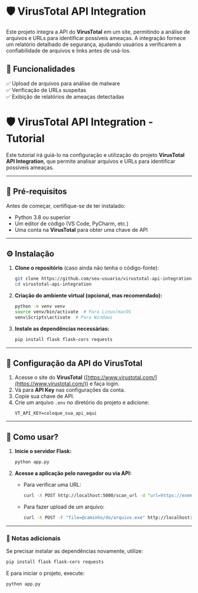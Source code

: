 # 🛡️ VirusTotal API Integration  

Este projeto integra a API do **VirusTotal** em um site, permitindo a análise de arquivos e URLs para identificar possíveis ameaças. A integração fornece um relatório detalhado de segurança, ajudando usuários a verificarem a confiabilidade de arquivos e links antes de usá-los.  

## 🚀 Funcionalidades  
✅ Upload de arquivos para análise de malware  
✅ Verificação de URLs suspeitas  
✅ Exibição de relatórios de ameaças detectadas  

# 🛡️ VirusTotal API Integration - Tutorial

Este tutorial irá guiá-lo na configuração e utilização do projeto **VirusTotal API Integration**, que permite analisar arquivos e URLs para identificar possíveis ameaças.

---

## 📌 Pré-requisitos

Antes de começar, certifique-se de ter instalado:
- Python 3.8 ou superior
- Um editor de código (VS Code, PyCharm, etc.)
- Uma conta na **VirusTotal** para obter uma chave de API

---

## ⚙ Instalação

1. **Clone o repositório** (caso ainda não tenha o código-fonte):
   ```bash
   git clone https://github.com/seu-usuario/virustotal-api-integration.git
   cd virustotal-api-integration
   ```

2. **Criação do ambiente virtual (opcional, mas recomendado):**
   ```bash
   python -m venv venv
   source venv/bin/activate  # Para Linux/macOS
   venv\Scripts\activate  # Para Windows
   ```

3. **Instale as dependências necessárias:**
   ```bash
   pip install flask flask-cors requests
   ```

---

## 🔑 Configuração da API do VirusTotal

1. Acesse o site do **VirusTotal** ([https://www.virustotal.com/](https://www.virustotal.com/)) e faça login.
2. Vá para **API Key** nas configurações da conta.
3. Copie sua chave de API.
4. Crie um arquivo `.env` no diretório do projeto e adicione:
   ```env
   VT_API_KEY=coloque_sua_api_aqui
   ```

---

## 🚀 Como usar?

1. **Inicie o servidor Flask:**
   ```bash
   python app.py
   ```

2. **Acesse a aplicação pelo navegador ou via API:**
   - Para verificar uma URL:
     ```bash
     curl -X POST http://localhost:5000/scan_url -d "url=https://exemplo.com"
     ```
   - Para fazer upload de um arquivo:
     ```bash
     curl -X POST -F "file=@caminho/do/arquivo.exe" http://localhost:5000/scan_file
     ```

---

### 📌 Notas adicionais

Se precisar instalar as dependências novamente, utilize:
```bash
pip install flask flask-cors requests
```
E para iniciar o projeto, execute:
```bash
python app.py
```

